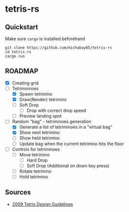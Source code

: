 # tetris-rs

## Quickstart

Make sure `cargo` is installed beforehand

```
git clone https://github.com/michabay05/tetris-rs
cd tetris-rs
cargo run
```

## ROADMAP

- [x] Creating grid
- [ ] Tetrimonioes
  - [x] Spawn tetrimino
  - [x] Draw(Render) tetrimino
  - [ ] Soft Drop
    - [ ] Drop with correct drop speed
  - [ ] Preview landing spot
- [ ] Random "bag" - tetriminoes generation
  - [x] Generate a list of tetriminoes in a "virtual bag"
  - [x] Show next tetrimino
  - [ ] Show held tetrimino
  - [ ] Update bag when the current tetrimino hits the floor
- [ ] Controls for tetriminoes
  - [ ] Move tetrimino
    - [ ] Hard Drop
    - [ ] Soft Drop (Additional on down key press) 
  - [ ] Rotate tetrimino
  - [ ] Hold tetrimino

## Sources

- [2009 Tetris Design Guidelines](https://github.com/frankkopp/Tetris/blob/master/2009%20Tetris%20Design%20Guideline.pdf)
